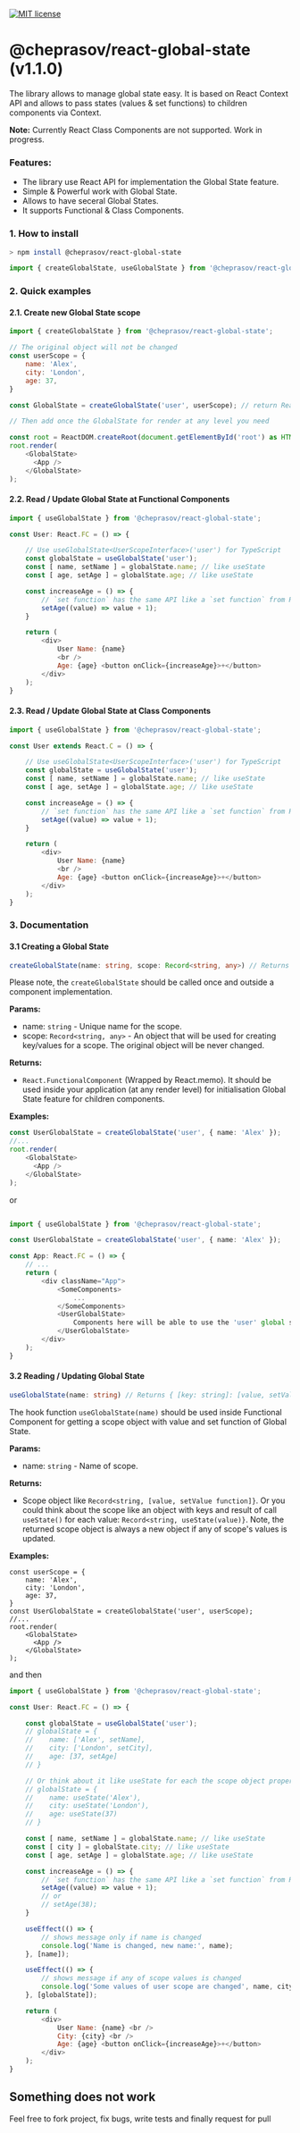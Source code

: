[![MIT license](http://img.shields.io/badge/license-MIT-brightgreen.svg)](http://opensource.org/licenses/MIT)

@cheprasov/react-global-state (v1.1.0)
=========

The library allows to manage global state easy. It is based on React Context API and allows to pass states (values & set functions) to children components via Context.

**Note:** Currently React Class Components are not supported. Work in progress.

### Features:
- The library use React API for implementation the Global State feature.
- Simple & Powerful work with Global State.
- Allows to have seceral Global States.
- It supports Functional & Class Components.

### 1. How to install

```bash
> npm install @cheprasov/react-global-state
```

```javascript
import { createGlobalState, useGlobalState } from '@cheprasov/react-global-state';
```

### 2. Quick examples

#### 2.1. Create new Global State scope

```javascript
import { createGlobalState } from '@cheprasov/react-global-state';

// The original object will not be changed
const userScope = {
    name: 'Alex',
    city: 'London',
    age: 37,
}

const GlobalState = createGlobalState('user', userScope); // return React.FunctionComponent

// Then add once the GlobalState for render at any level you need

const root = ReactDOM.createRoot(document.getElementById('root') as HTMLElement);
root.render(
    <GlobalState>
      <App />
    </GlobalState>
);

```

#### 2.2. Read / Update Global State at Functional Components
```javascript
import { useGlobalState } from '@cheprasov/react-global-state';

const User: React.FC = () => {

    // Use useGlobalState<UserScopeInterface>('user') for TypeScript
    const globalState = useGlobalState('user');
    const [ name, setName ] = globalState.name; // like useState
    const [ age, setAge ] = globalState.age; // like useState

    const increaseAge = () => {
        // `set function` has the same API like a `set function` from React.useState()
        setAge((value) => value + 1);
    }

    return (
        <div>
            User Name: {name}
            <br />
            Age: {age} <button onClick={increaseAge}>+</button>
        </div>
    );
}
```

#### 2.3. Read / Update Global State at Class Components
```javascript
import { useGlobalState } from '@cheprasov/react-global-state';

const User extends React.C = () => {

    // Use useGlobalState<UserScopeInterface>('user') for TypeScript
    const globalState = useGlobalState('user');
    const [ name, setName ] = globalState.name; // like useState
    const [ age, setAge ] = globalState.age; // like useState

    const increaseAge = () => {
        // `set function` has the same API like a `set function` from React.useState()
        setAge((value) => value + 1);
    }

    return (
        <div>
            User Name: {name}
            <br />
            Age: {age} <button onClick={increaseAge}>+</button>
        </div>
    );
}
```

### 3. Documentation

#### 3.1 Creating a Global State
```typescript
createGlobalState(name: string, scope: Record<string, any>) // Returns React.memo(React.FunctionalComponent)
```
Please note, the `createGlobalState` should be called once and outside a component implementation.

**Params:**
 - name: `string` - Unique name for the scope.
 - scope: `Record<string, any>` - An object that will be used for creating key/values for a scope. The original object will be never changed.

**Returns:**
 - `React.FunctionalComponent` (Wrapped by React.memo). It should be used inside your application (at any render level) for initialisation Global State feature for children components.

**Examples:**
```typescript
const UserGlobalState = createGlobalState('user', { name: 'Alex' });
//...
root.render(
    <GlobalState>
      <App />
    </GlobalState>
);
```
or
```typescript

import { useGlobalState } from '@cheprasov/react-global-state';

const UserGlobalState = createGlobalState('user', { name: 'Alex' });

const App: React.FC = () => {
    // ...
    return (
        <div className="App">
            <SomeComponents>
                ...
            </SomeComponents>
            <UserGlobalState>
                Components here will be able to use the 'user' global state
            </UserGlobalState>
        </div>
    );
}
```

#### 3.2 Reading / Updating Global State
```typescript
useGlobalState(name: string) // Returns { [key: string]: [value, setValue function] }
```
The hook function `useGlobalState(name)` should be used inside Functional Component for getting a scope object with value and set function of Global State.

**Params:**
 - name: `string` - Name of scope.

**Returns:**
- Scope object like `Record<string, [value, setValue function]}`. Or you could think about the scope like an object with keys and result of call `useState()` for each value: `Record<string, useState(value)}`.
Note, the returned scope object is always a new object if any of scope's values is updated.

**Examples:**
```
const userScope = {
    name: 'Alex',
    city: 'London',
    age: 37,
}
const UserGlobalState = createGlobalState('user', userScope);
//...
root.render(
    <GlobalState>
      <App />
    </GlobalState>
);
```
and then
```javascript
import { useGlobalState } from '@cheprasov/react-global-state';

const User: React.FC = () => {

    const globalState = useGlobalState('user');
    // globalState = {
    //    name: ['Alex', setName],
    //    city: ['London', setCity],
    //    age: [37, setAge]
    // }

    // Or think about it like useState for each the scope object property
    // globalState = {
    //    name: useState('Alex'),
    //    city: useState('London'),
    //    age: useState(37)
    // }

    const [ name, setName ] = globalState.name; // like useState
    const [ city ] = globalState.city; // like useState
    const [ age, setAge ] = globalState.age; // like useState

    const increaseAge = () => {
        // `set function` has the same API like a `set function` from React.useState()
        setAge((value) => value + 1);
        // or
        // setAge(38);
    }

    useEffect(() => {
        // shows message only if name is changed
        console.log('Name is changed, new name:', name);
    }, [name]);

    useEffect(() => {
        // shows message if any of scope values is changed
        console.log('Some values of user scope are changed', name, city, age);
    }, [globalState]);

    return (
        <div>
            User Name: {name} <br />
            City: {city} <br />
            Age: {age} <button onClick={increaseAge}>+</button>
        </div>
    );
}
```

## Something does not work

Feel free to fork project, fix bugs, write tests and finally request for pull
